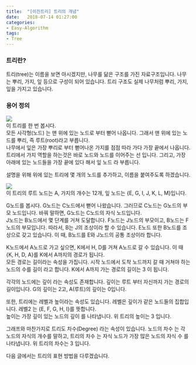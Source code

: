 ```yaml
---
title:  "[이진트리] 트리의 개념"
date:   2018-07-14 01:27:00
categories:
- Easy-Algorithm
tags:
- Tree
---
```


### 트리란?
트리(tree)는 이름을 보면 아시겠지만, 나무를 닮은 구조를 가진 자료구조입니다. 나무는 뿌리, 가지, 잎 등으로 구성이 되어 있습니다. 트리 구조도 실제 나무처럼 뿌리, 가지, 잎을 가지고 있습니다.<br>

### 용어 정의
<img src = "https://i.imgur.com/q9CGd9g.png"><br>
이 트리를 한 번 봅시다.<br>
모든 사각형(노드) 는 맨 위에 있는 노드로 부터 뻗어 나옵니다. 그래서 맨 위에 있는 노드를 뿌리, 즉 루트(root)라고 부릅니다.<br>
나무에서 잎은 가장 뿌리로 부터 뻗어나온 가지를 점점 따라 가다 가장 끝에서 나옵니다. 트리에서 가지 역할을 하는것은 바로 노드와 노드를 이어주는 선 입니다. 그리고, 가장 아래에 있는 노드들을 가장 끝에 있다 해서 잎 노드 라 부릅니다.

설명을 위해 위에 있는 트리에 몇 개의 노드를 추가하고, 이름을 붙여주도록 하겠습니다.

<img src = "https://i.imgur.com/ixaDHc0.png"><br>
이 트리의 루트 노드는 A, 가지의 개수는 12개, 잎 노드는 {E, G, I, J, K, L, M}입니다.

G노드를 봅시다. G노드는 C노드에서 뻗어 나왔습니다. 그러므로 C노드는 G노드의 부모 노드입니다. 바꿔 말하면, G노드는 C노드의 자식 노드입니다.<br>
J노드는 B노드에서 몇 단계를 거쳐 도달합니다. F노드는 J노드의 부모이고, B노드는 F노드의 부모입니다. 따라서, B는 J의 조상이라 할 수 있습니다. E노드 또한 B노드를 조상으로 갖고 있습니다. 이 때, B노드를 E와 J노드의 공통 조상이라 합니다.

K노드에서 A노드로 가고 싶으면, K에서 H, D를 거쳐 A노드로 갈 수 있습니다. 이 때 {K, H, D, A}를 K에서 A까지의 경로가 됩니다.<br>
모든 경로는 길이라는 속성을 가집니다. 시작 노드에서 도착 노드까지 갈 때 거쳐야 하는 노드의 수를 길이 라고 합니다. K에서 A까지 가는 경로의 길이는 3 이 됩니다.

각각의 노드에는 깊이 라는 속성도 존재합니다. 깊이는 루트 부터 자신까지 가는 경로의 길이입니다. G의 깊이는 2고, A(루트)의 깊이는 0입니다.

또한, 트리에는 레벨과 높이라는 속성도 있습니다. 레벨은 깊이가 같은 노드들의 집합입니다. 레벨2 는 {E, F, G, H, I}를 뜻합니다.<br>
높이는 가장 깊이 있는 노드의 깊이 를 나타냅니다. 위 트리의 높이는 3 입니다.

그래프와 마찬가지로 트리도 차수(Degree) 라는 속성이 있습니다. 노드의 차수 는 각 노드의 자식의 개수를 말하고, 트리의 차수 는 자식 노드가 가장 많은 노드의 자식 수 를 나타냅니다. 위 트리의 차수는 3 입니다.

다음 글에서는 트리의 표현 방법을 다루겠습니다.
